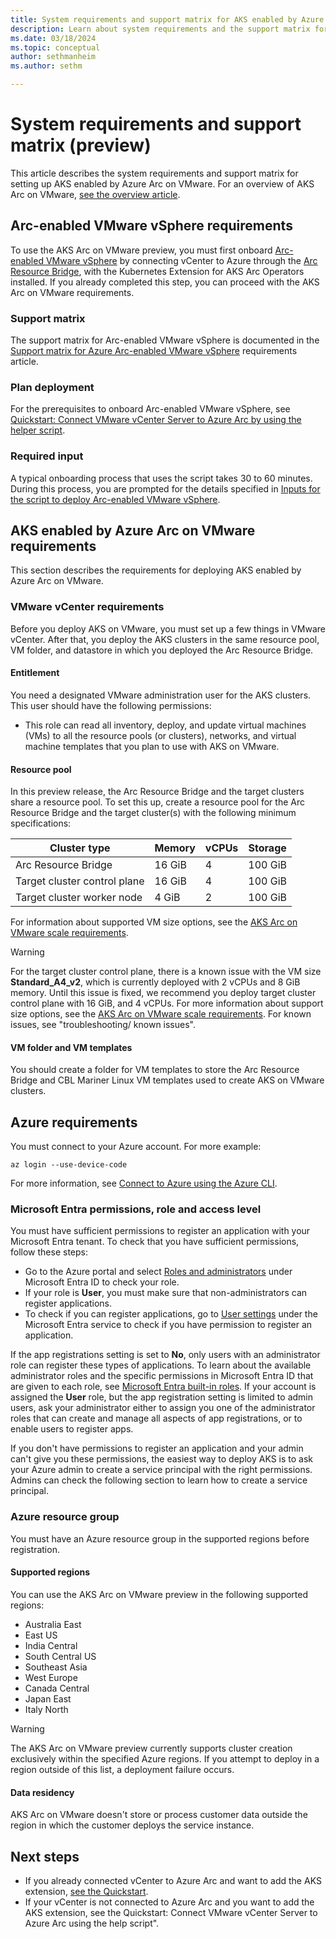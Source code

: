 ```yaml
---
title: System requirements and support matrix for AKS enabled by Azure Arc on VMware (preview)
description: Learn about system requirements and the support matrix for AKS enabled by Azure Arc on VMware.
ms.date: 03/18/2024
ms.topic: conceptual
author: sethmanheim
ms.author: sethm 

---
```


# System requirements and support matrix (preview)

This article describes the system requirements and support matrix for setting up AKS enabled by Azure Arc on VMware. For an overview of AKS Arc on VMware, [see the overview article](aks-vmware-overview.md).

## Arc-enabled VMware vSphere requirements

To use the AKS Arc on VMware preview, you must first onboard [Arc-enabled VMware vSphere](/azure/azure-arc/vmware-vsphere/overview) by connecting vCenter to Azure through the [Arc Resource Bridge](/azure/azure-arc/resource-bridge/overview), with the Kubernetes Extension for AKS Arc Operators installed. If you already completed this step, you can proceed with the AKS Arc on VMware requirements.

### Support matrix

The support matrix for Arc-enabled VMware vSphere is documented in the [Support matrix for Azure Arc-enabled VMware vSphere](/azure/azure-arc/vmware-vsphere/support-matrix-for-arc-enabled-vmware-vsphere) requirements article.

### Plan deployment

For the prerequisites to onboard Arc-enabled VMware vSphere, see [Quickstart: Connect VMware vCenter Server to Azure Arc by using the helper script](/azure/azure-arc/vmware-vsphere/quick-start-connect-vcenter-to-arc-using-script).

### Required input

A typical onboarding process that uses the script takes 30 to 60 minutes. During this process, you are prompted for the details specified in [Inputs for the script to deploy Arc-enabled VMware vSphere](/azure/azure-arc/vmware-vsphere/quick-start-connect-vcenter-to-arc-using-script#inputs-for-the-script).

## AKS enabled by Azure Arc on VMware requirements

This section describes the requirements for deploying AKS enabled by Azure Arc on VMware.

### VMware vCenter requirements

Before you deploy AKS on VMware, you must set up a few things in VMware vCenter. After that, you deploy the AKS clusters in the same resource pool, VM folder, and datastore in which you deployed the Arc Resource Bridge.

#### Entitlement

You need a designated VMware administration user for the AKS clusters. This user should have the following permissions:

- This role can read all inventory, deploy, and update virtual machines (VMs) to all the resource pools (or clusters), networks, and virtual machine templates that you plan to use with AKS on VMware.

#### Resource pool

In this preview release, the Arc Resource Bridge and the target clusters share a resource pool. To set this up, create a resource pool for the Arc Resource Bridge and the target cluster(s) with the following minimum specifications:

| Cluster type                  | Memory  | vCPUs | Storage  |
|-------------------------------|---------|-------|----------|
| Arc Resource Bridge           | 16 GiB  | 4     | 100 GiB  |
| Target cluster control plane  | 16 GiB  | 4     | 100 GiB  |
| Target cluster worker node    | 4  GiB  | 2     | 100 GiB  |

For information about supported VM size options, see the [AKS Arc on VMware scale requirements](aks-vmware-scale-requirements.md).

> [!WARNING]
> For the target cluster control plane, there is a known issue with the VM size **Standard_A4_v2**, which is currently deployed with 2 vCPUs and 8 GiB memory. Until this issue is fixed, we recommend you deploy target cluster control plane with 16 GiB, and 4 vCPUs. For more information about support size options, see the [AKS Arc on VMware scale requirements](aks-vmware-scale-requirements.md). For known issues, see "troubleshooting/ known issues".

#### VM folder and VM templates

You should create a folder for VM templates to store the Arc Resource Bridge and CBL Mariner Linux VM templates used to create AKS on VMware clusters.

## Azure requirements

You must connect to your Azure account. For more example:

```azurecli  
az login --use-device-code
```

For more information, see [Connect to Azure using the Azure CLI](/cli/azure/authenticate-azure-cli-interactively).

### Microsoft Entra permissions, role and access level

You must have sufficient permissions to register an application with your Microsoft Entra tenant. To check that you have sufficient permissions, follow these steps:

- Go to the Azure portal and select [Roles and administrators](https://portal.azure.com/#blade/Microsoft_AAD_IAM/ActiveDirectoryMenuBlade/RolesAndAdministrators) under Microsoft Entra ID to check your role.
- If your role is **User**, you must make sure that non-administrators can register applications.
- To check if you can register applications, go to [User settings](https://portal.azure.com/#blade/Microsoft_AAD_IAM/ActiveDirectoryMenuBlade/UserSettings) under the Microsoft Entra service to check if you have permission to register an application.

If the app registrations setting is set to **No**, only users with an administrator role can register these types of applications. To learn about the available administrator roles and the specific permissions in Microsoft Entra ID that are given to each role, see [Microsoft Entra built-in roles](/azure/active-directory/roles/permissions-reference#all-roles). If your account is assigned the **User** role, but the app registration setting is limited to admin users, ask your administrator either to assign you one of the administrator roles that can create and manage all aspects of app registrations, or to enable users to register apps.

If you don't have permissions to register an application and your admin can't give you these permissions, the easiest way to deploy AKS is to ask your Azure admin to create a service principal with the right permissions. Admins can check the following section to learn how to create a service principal.

### Azure resource group

You must have an Azure resource group in the supported regions before registration.

#### Supported regions

You can use the AKS Arc on VMware preview in the following supported regions:

- Australia East
- East US
- India Central
- South Central US
- Southeast Asia
- West Europe
- Canada Central
- Japan East
- Italy North

> [!WARNING]
> The AKS Arc on VMware preview currently supports cluster creation exclusively within the specified Azure regions. If you attempt to deploy in a region outside of this list, a deployment failure occurs.

#### Data residency

AKS Arc on VMware doesn't store or process customer data outside the region in which the customer deploys the service instance.

## Next steps

- If you already connected vCenter to Azure Arc and want to add the AKS extension, [see the Quickstart](aks-vmware-quickstart-deploy.md).
- If your vCenter is not connected to Azure Arc and you want to add the AKS extension, see the Quickstart: Connect VMware vCenter Server to Azure Arc using the help script".
